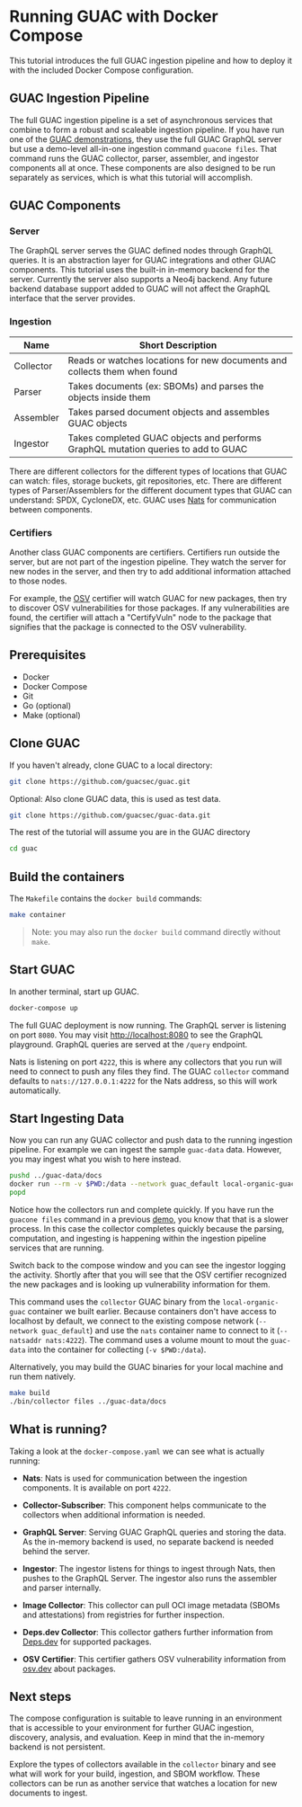 # Running GUAC with Docker Compose

This tutorial introduces the full GUAC ingestion pipeline and how to deploy it
with the included Docker Compose configuration.

## GUAC Ingestion Pipeline

The full GUAC ingestion pipeline is a set of asynchronous services that combine
to form a robust and scaleable ingestion pipeline. If you have run one of the
[GUAC demonstrations](/demo), they use the full GUAC GraphQL server but use a
demo-level all-in-one ingestion command `guacone files`. That command runs the
GUAC collector, parser, assembler, and ingestor components all at once. These
components are also designed to be run separately as services, which is what
this tutorial will accomplish.

## GUAC Components

### Server

The GraphQL server serves the GUAC defined nodes through GraphQL queries. It is
an abstraction layer for GUAC integrations and other GUAC components. This
tutorial uses the built-in in-memory backend for the server. Currently the
server also supports a Neo4j backend. Any future backend database support added
to GUAC will not affect the GraphQL interface that the server provides.

### Ingestion

| Name      | Short Description                                                                 |
| --------- | --------------------------------------------------------------------------------- |
| Collector | Reads or watches locations for new documents and collects them when found         |
| Parser    | Takes documents (ex: SBOMs) and parses the objects inside them                    |
| Assembler | Takes parsed document objects and assembles GUAC objects                          |
| Ingestor  | Takes completed GUAC objects and performs GraphQL mutation queries to add to GUAC |

There are different collectors for the different types of locations that GUAC
can watch: files, storage buckets, git repositories, etc. There are different
types of Parser/Assemblers for the different document types that GUAC can
understand: SPDX, CycloneDX, etc. GUAC uses [Nats](https://nats.io/) for
communication between components.

### Certifiers

Another class GUAC components are certifiers. Certifiers run outside the server,
but are not part of the ingestion pipeline. They watch the server for new nodes
in the server, and then try to add additional information attached to those
nodes.

For example, the [OSV](https://ossf.github.io/osv-schema/) certifier will watch
GUAC for new packages, then try to discover OSV vulnerabilities for those
packages. If any vulnerabilities are found, the certifier will attach a
"CertifyVuln" node to the package that signifies that the package is connected
to the OSV vulnerability.

## Prerequisites

- Docker
- Docker Compose
- Git
- Go (optional)
- Make (optional)

## Clone GUAC

If you haven't already, clone GUAC to a local directory:

```bash
git clone https://github.com/guacsec/guac.git
```

Optional: Also clone GUAC data, this is used as test data.

```bash
git clone https://github.com/guacsec/guac-data.git
```

The rest of the tutorial will assume you are in the GUAC directory

```bash
cd guac
```

## Build the containers

The `Makefile` contains the `docker build` commands:

```bash
make container
```

> Note: you may also run the `docker build` command directly without `make`.

## Start GUAC

In another terminal, start up GUAC.

```bash
docker-compose up
```

The full GUAC deployment is now running. The GraphQL server is listening on port
`8080`. You may visit [http://localhost:8080](http://localhost:8080) to see the
GraphQL playground. GraphQL queries are served at the `/query` endpoint.

Nats is listening on port `4222`, this is where any collectors that you run will
need to connect to push any files they find. The GUAC `collector` command
defaults to `nats://127.0.0.1:4222` for the Nats address, so this will work
automatically.

## Start Ingesting Data

Now you can run any GUAC collector and push data to the running ingestion
pipeline. For example we can ingest the sample `guac-data` data. However, you
may ingest what you wish to here instead.

```bash
pushd ../guac-data/docs
docker run --rm -v $PWD:/data --network guac_default local-organic-guac:latest /opt/guac/collector files /data --natsaddr nats:4222
popd
```

Notice how the collectors run and complete quickly. If you have run the
`guacone files` command in a previous [demo](/demo), you know that that is a
slower process. In this case the collector completes quickly because the
parsing, computation, and ingesting is happening within the ingestion pipeline
services that are running.

Switch back to the compose window and you can see the ingestor logging the
activity. Shortly after that you will see that the OSV certifier recognized the
new packages and is looking up vulnerability information for them.

This command uses the `collector` GUAC binary from the `local-organic-guac`
container we built earlier. Because containers don't have access to localhost by
default, we connect to the existing compose network (`--network guac_default`)
and use the `nats` container name to connect to it (`--natsaddr nats:4222`). The
command uses a volume mount to mout the `guac-data` into the container for
collecting (`-v $PWD:/data`).

Alternatively, you may build the GUAC binaries for your local machine and run
them natively.

```bash
make build
./bin/collector files ../guac-data/docs
```

## What is running?

Taking a look at the `docker-compose.yaml` we can see what is actually running:

- **Nats**: Nats is used for communication between the ingestion components. It
  is available on port `4222`.

- **Collector-Subscriber**: This component helps communicate to the collectors
  when additional information is needed.

- **GraphQL Server**: Serving GUAC GraphQL queries and storing the data. As the
  in-memory backend is used, no separate backend is needed behind the server.

- **Ingestor**: The ingestor listens for things to ingest through Nats, then
  pushes to the GraphQL Server. The ingestor also runs the assembler and parser
  internally.

- **Image Collector**: This collector can pull OCI image metadata (SBOMs and
  attestations) from registries for further inspection.

- **Deps.dev Collector**: This collector gathers further information from
  [Deps.dev](https://deps.dev/) for supported packages.

- **OSV Certifier**: This certifier gathers OSV vulnerability information from
  [osv.dev](https://osv.dev/) about packages.

## Next steps

The compose configuration is suitable to leave running in an environment that is
accessible to your environment for further GUAC ingestion, discovery, analysis,
and evaluation. Keep in mind that the in-memory backend is not persistent.

Explore the types of collectors available in the `collector` binary and see what
will work for your build, ingestion, and SBOM workflow. These collectors can be
run as another service that watches a location for new documents to ingest.
